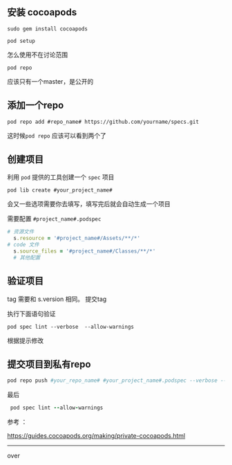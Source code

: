 ## 安装 cocoapods

```
sudo gem install cocoapods
```

```
pod setup
```
怎么使用不在讨论范围 

```
pod repo
```

应该只有一个master，是公开的

## 添加一个repo 

```
pod repo add #repo_name# https://github.com/yourname/specs.git
```

这时候`pod repo` 应该可以看到两个了 

## 创建项目 

利用 `pod` 提供的工具创建一个 `spec` 项目 

```
pod lib create #your_project_name#
```

会又一些选项需要你去填写，填写完后就会自动生成一个项目

需要配置 `#project_name#.podspec`

```ruby
# 资源文件
  s.resource = '#project_name#/Assets/**/*'
# code 文件
  s.source_files = '#project_name#/Classes/**/*'
  # 其他配置
```

## 验证项目 

tag 需要和 s.version 相同。 
提交tag 

执行下面语句验证 
```
pod spec lint --verbose  --allow-warnings
```

根据提示修改 

## 提交项目到私有repo

```ruby
pod repo push #your_repo_name# #your_project_name#.podspec --verbose --allow-warnings
```

最后

```ruby
 pod spec lint --allow-warnings
```

参考 ： 

https://guides.cocoapods.org/making/private-cocoapods.html


***
over 






